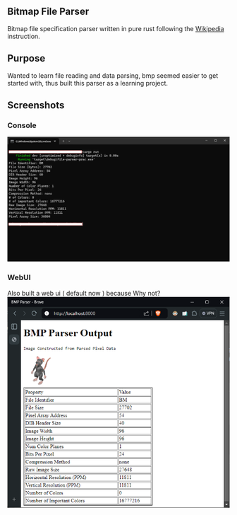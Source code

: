 ## Bitmap File Parser 

Bitmap file specification parser written in pure rust following the [Wikipedia](https://en.wikipedia.org/wiki/BMP_file_format) instruction.

**Purpose**
--
Wanted to learn file reading and data parsing, bmp seemed easier to get started with, thus built this parser as a learning project.

## Screenshots
### Console
![screenshot](https://raw.githubusercontent.com/Abhi10699/bitmap-parser/main/screenshots/console_screenshot.png)

### WebUI
Also built a web ui ( default now ) because Why not?
![webui-ss](https://raw.githubusercontent.com/Abhi10699/bitmap-parser/main/screenshots/webui-screenshot.png)

